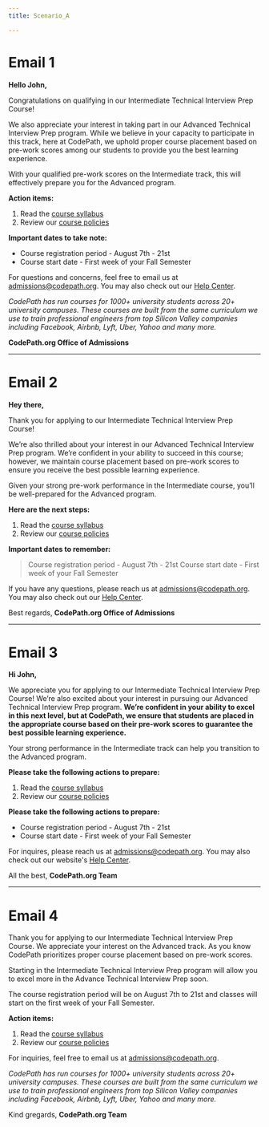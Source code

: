 ```yaml
---
title: Scenario_A

---
```


# Email 1

**Hello John,**

Congratulations on qualifying in our Intermediate Technical Interview Prep Course!

We also appreciate your interest in taking part in our Advanced Technical Interview Prep program. While we believe in your capacity to participate in this track, here at CodePath, we uphold proper course placement based on pre-work scores among our students to provide you the best learning experience. 

With your qualified pre-work scores on the Intermediate track, this will effectively prepare you for the Advanced program.

**Action items:** 
1. Read the [course syllabus](https://courses.codepath.org/snippets/tip102/syllabus) 
2. Review our [course policies](https://courses.codepath.org/snippets/ios_university/policies_remote_fall19)

**Important dates to take note:**
- Course registration period - August 7th - 21st
- Course start date - First week of your Fall Semester

For questions and concerns, feel free to email us at admissions@codepath.org. You may also check out our [Help Center](https://support.codepath.org/hc/en-us).

*CodePath has run courses for 1000+ university students across 20+ university campuses. These courses are built from the same curriculum we use to train professional engineers from top Silicon Valley companies including Facebook, Airbnb, Lyft, Uber, Yahoo and many more.*

**CodePath.org Office of Admissions**

---

# Email 2

**Hey there,**

Thank you for applying to our Intermediate Technical Interview Prep Course!

We’re also thrilled about your interest in our Advanced Technical Interview Prep program. We’re confident in your ability to succeed in this course; however, we maintain course placement based on pre-work scores to ensure you receive the best possible learning experience.

Given your strong pre-work performance in the Intermediate course, you’ll be well-prepared for the Advanced program.

**Here are the next steps:** 
1. Read the [course syllabus](https://courses.codepath.org/snippets/tip102/syllabus) 
2. Review our [course policies](https://courses.codepath.org/snippets/ios_university/policies_remote_fall19)

**Important dates to remember:**
> Course registration period - August 7th - 21st
> Course start date - First week of your Fall Semester

If you have any questions, please reach us at admissions@codepath.org. You may also check out our [Help Center](https://support.codepath.org/hc/en-us).


Best regards,
**CodePath.org Office of Admissions**

---

# Email 3

**Hi John,**

We appreciate you for applying to our Intermediate Technical Interview Prep Course! We’re also excited about your interest in pursuing our Advanced Technical Interview Prep program. **We’re confident in your ability to excel in this next level, but at CodePath, we ensure that students are placed in the appropriate course based on their pre-work scores to guarantee the best possible learning experience.**

Your strong performance in the Intermediate track can help you transition to the Advanced program.

**Please take the following actions to prepare:** 
1. Read the [course syllabus](https://courses.codepath.org/snippets/tip102/syllabus) 
2. Review our [course policies](https://courses.codepath.org/snippets/ios_university/policies_remote_fall19)

**Please take the following actions to prepare:**
- Course registration period - August 7th - 21st
- Course start date - First week of your Fall Semester

For inquires, please reach us at admissions@codepath.org. You may also check out our website's [Help Center](https://support.codepath.org/hc/en-us).

All the best,
**CodePath.org Team**

---

# Email 4

Thank you for applying to our Intermediate Technical Interview Prep Course. We appreciate your interest on the Advanced track. As you know CodePath prioritizes proper course placement based on pre-work scores.

Starting in the Intermediate Technical Interview Prep program will allow you to excel more in the Advance Technical Interview Prep soon. 

The course registration period will be on August 7th to 21st and classes will start on the first week of your Fall Semester.

**Action items:** 
1. Read the [course syllabus](https://courses.codepath.org/snippets/tip102/syllabus) 
2. Review our [course policies](https://courses.codepath.org/snippets/ios_university/policies_remote_fall19)


For inquiries, feel free to email us at admissions@codepath.org. 

*CodePath has run courses for 1000+ university students across 20+ university campuses. These courses are built from the same curriculum we use to train professional engineers from top Silicon Valley companies including Facebook, Airbnb, Lyft, Uber, Yahoo and many more.*

Kind gregards,
**CodePath.org Team**